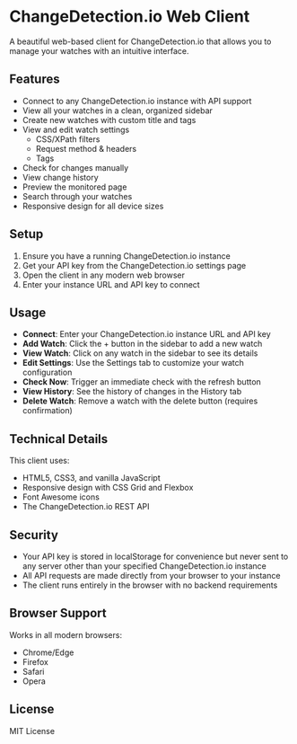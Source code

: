 # ChangeDetection.io Web Client

A beautiful web-based client for ChangeDetection.io that allows you to manage your watches with an intuitive interface.

## Features

- Connect to any ChangeDetection.io instance with API support
- View all your watches in a clean, organized sidebar
- Create new watches with custom title and tags
- View and edit watch settings
  - CSS/XPath filters
  - Request method & headers
  - Tags
- Check for changes manually
- View change history
- Preview the monitored page
- Search through your watches
- Responsive design for all device sizes

## Setup

1. Ensure you have a running ChangeDetection.io instance
2. Get your API key from the ChangeDetection.io settings page
3. Open the client in any modern web browser
4. Enter your instance URL and API key to connect

## Usage

- **Connect**: Enter your ChangeDetection.io instance URL and API key
- **Add Watch**: Click the + button in the sidebar to add a new watch
- **View Watch**: Click on any watch in the sidebar to see its details
- **Edit Settings**: Use the Settings tab to customize your watch configuration
- **Check Now**: Trigger an immediate check with the refresh button
- **View History**: See the history of changes in the History tab
- **Delete Watch**: Remove a watch with the delete button (requires confirmation)

## Technical Details

This client uses:
- HTML5, CSS3, and vanilla JavaScript
- Responsive design with CSS Grid and Flexbox
- Font Awesome icons
- The ChangeDetection.io REST API

## Security

- Your API key is stored in localStorage for convenience but never sent to any server other than your specified ChangeDetection.io instance
- All API requests are made directly from your browser to your instance
- The client runs entirely in the browser with no backend requirements

## Browser Support

Works in all modern browsers:
- Chrome/Edge
- Firefox
- Safari
- Opera

## License

MIT License